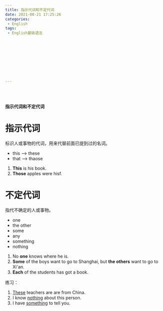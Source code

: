 ```yaml
---
title: 指示代词和不定代词
date: 2021-08-21 17:25:26
categories:
 - English
tags:
 - English基础语法










---
```


<br>
<br>



**指示代词和不定代词**

# 指示代词

标识人或事物的代词，用来代替前面已提到过的名词。

* this --> these
* that --> thaose

1. **This** is his book.
2. **Those** apples were hisf.

# 不定代词

指代不确定的人或事物。

* one
* the other
* some
* any
* something
* nothing

1. No **one** knows where he is.
2. **Some** of the boys want to go to Shanghai, but **the others** want to go to Xi'an.
3. **Each** of the students has got a book.

练习：

1. <u>These</u> teachers are are from China.
2. I know <u>nothing</u> about this person.
3. I have <u>something</u> to tell you.